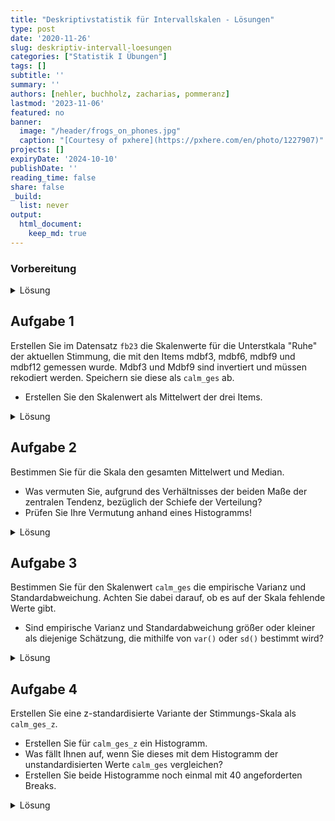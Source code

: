 ```yaml
---
title: "Deskriptivstatistik für Intervallskalen - Lösungen" 
type: post
date: '2020-11-26' 
slug: deskriptiv-intervall-loesungen 
categories: ["Statistik I Übungen"] 
tags: [] 
subtitle: ''
summary: '' 
authors: [nehler, buchholz, zacharias, pommeranz] 
lastmod: '2023-11-06'
featured: no
banner:
  image: "/header/frogs_on_phones.jpg"
  caption: "[Courtesy of pxhere](https://pxhere.com/en/photo/1227907)"
projects: []
expiryDate: '2024-10-10'
publishDate: ''
reading_time: false
share: false
_build:
  list: never
output:
  html_document:
    keep_md: true
---
```



### Vorbereitung

<details><summary>Lösung</summary>


Laden Sie zunächst den Datensatz `fb23` von der pandar-Website. Alternativ können Sie die fertige R-Daten-Datei [<i class="fas fa-download"></i> hier herunterladen](/daten/fb23.rda). Beachten Sie in jedem Fall, dass die [Ergänzungen im Datensatz](/lehre/statistik-i/deskriptiv-intervall/#prep) vorausgesetzt werden. Die Bedeutung der einzelnen Variablen und ihre Antwortkategorien können Sie dem Dokument [Variablenübersicht](/lehre/statistik-i/variablen.pdf) entnehmen.



```r
#### Was bisher geschah: ----

# Daten laden
load(url('https://pandar.netlify.app/daten/fb23.rda'))

# Nominalskalierte Variablen in Faktoren verwandeln
fb23$hand_factor <- factor(fb23$hand,
                             levels = 1:2,
                             labels = c("links", "rechts"))
fb23$fach <- factor(fb23$fach,
                    levels = 1:5,
                    labels = c('Allgemeine', 'Biologische', 'Entwicklung', 'Klinische', 'Diag./Meth.'))
fb23$ziel <- factor(fb23$ziel,
                        levels = 1:4,
                        labels = c("Wirtschaft", "Therapie", "Forschung", "Andere"))
fb23$wohnen <- factor(fb23$wohnen, 
                      levels = 1:4, 
                      labels = c("WG", "bei Eltern", "alleine", "sonstiges"))
```

</details>


## Aufgabe 1

Erstellen Sie im Datensatz `fb23` die Skalenwerte für die Unterstkala "Ruhe" der aktuellen Stimmung, die mit den Items mdbf3, mdbf6, mdbf9 und mdbf12 gemessen wurde. Mdbf3 und Mdbf9 sind invertiert und müssen rekodiert werden. Speichern sie diese als `calm_ges` ab.

* Erstellen Sie den Skalenwert als Mittelwert der drei Items.


<details><summary>Lösung</summary>


```r
# Invertieren
fb23$mdbf3_pre_r <-  -1 * (fb23$mdbf3_pre - 5)
fb23$mdbf9_pre_r <-  -1 * (fb23$mdbf9_pre - 5)
```


```r
# Skalenwert

calm <- fb23[, c("mdbf3_pre_r", "mdbf6_pre", "mdbf9_pre_r", "mdbf12_pre")]

fb23$calm_ges <- rowMeans(calm)
```

Oder in einem Schritt mit der Pipe:


```r
# Skalenwert

fb23$calm_ges <-  fb23[, c("mdbf3_pre_r", "mdbf6_pre", "mdbf9_pre_r", "mdbf12_pre")] |> rowMeans()
```

</details>


## Aufgabe 2

Bestimmen Sie für die Skala den gesamten Mittelwert und Median.

* Was vermuten Sie, aufgrund des Verhältnisses der beiden Maße der zentralen Tendenz, bezüglich der Schiefe der Verteilung?
* Prüfen Sie Ihre Vermutung anhand eines Histogramms!


<details><summary>Lösung</summary>


```r
# Median und Mittelwert
median(fb23$calm_ges, na.rm = TRUE)
```

```
## [1] 3
```

```r
mean(fb23$calm_ges, na.rm = TRUE)
```

```
## [1] 2.730447
```

Der Median ist größer als der Mittelwert, was eine linksschiefe Verteilung vermuten lässt.


**Prüfen der Vermutung anhand eines Histogramms!**


```r
hist(fb23$calm_ges, breaks = 6) # Histogramm
```

![](/lehre/statistik-i/deskriptiv-intervall-loesungen_files/figure-html/unnamed-chunk-6-1.png)<!-- -->

Unser Histogramm zeigt uns, dass die Verteilung tatsächlich einigermaßen linksschief verläuft.
</details>


## Aufgabe 3

Bestimmen Sie für den Skalenwert `calm_ges` die empirische Varianz und Standardabweichung. Achten Sie dabei darauf, ob es auf der Skala fehlende Werte gibt.

* Sind empirische Varianz und Standardabweichung größer oder kleiner als diejenige Schätzung, die mithilfe von `var()` oder `sd()` bestimmt wird?

<details><summary>Lösung</summary>

**Erinnerung:**

* Empirische Varianz: $s^2_{X} = \frac{\sum_{m=1}^n (x_m - \bar{x})^2}{n}$  
* Schätzer der Populationsvarianz: $\hat{\sigma}^2_{X} = \frac{\sum_{m=1}^n (x_m - \bar{x})^2}{n - 1}$  

Zur Berechnung der Varianz gemäß Formel benötigen wir $n$. Wir könnten mit `nrow(fb23)` die Länge des Datensatzes für `n` heranziehen. Dies ist jedoch nur dann sinnvoll, wenn auf der Variable `calm_ges` keine fehlenden Werte vorhanden sind!


```r
is.na(fb23$calm_ges) |> sum()
```

```
## [1] 0
```

Hier gibt es tatsächlich keinen fehlenden Wert.


```r
# empirische Varianz
# per Hand
sum((fb23$calm_ges - mean(fb23$calm_ges, na.rm = T))^2, na.rm = T) / (length(na.omit(fb23$calm_ges)))
```

```
## [1] 0.5582769
```

```r
# durch Umrechnung 
var(fb23$calm_ges, na.rm = T) * (length(na.omit(fb23$calm_ges))-1) / length(na.omit(fb23$calm_ges))
```

```
## [1] 0.5582769
```

```r
# Populationsschätzer
var(fb23$calm_ges, na.rm = T)
```

```
## [1] 0.5614133
```

Die empirische Varianz ist kleiner als der Populationsschätzer.

Nun fehlt noch die Betrachtung der Standardabweichung. Als einfachste Möglichkeit für die Berechnung der empirischen Standardabweichung haben wir gelernt, dass man die Wurzel aus der empirischen Varianz ziehen kann.


```r
# empirische Standardabweichung (na.omit / na.rm kann auch ausgelassen werden!)
(sum((fb23$calm_ges - mean(fb23$calm_ges, na.rm = T))^2, na.rm = T) / length(na.omit(fb23$calm_ges))) |> sqrt()
```

```
## [1] 0.7471793
```

```r
# Populationsschätzer
sd(fb23$calm_ges, na.rm = T)
```

```
## [1] 0.7492752
```

Auch hier ist der empirische Wert kleiner als der Schätzer.

</details>


## Aufgabe 4

Erstellen Sie eine z-standardisierte Variante der Stimmungs-Skala als `calm_ges_z`.

* Erstellen Sie für `calm_ges_z` ein Histogramm.
* Was fällt Ihnen auf, wenn Sie dieses mit dem Histogramm der unstandardisierten Werte `calm_ges` vergleichen?
* Erstellen Sie beide Histogramme noch einmal mit 40 angeforderten Breaks.


<details><summary>Lösung</summary>

Um die Vergleichbarkeit zu erhöhen, wird im folgenden Code ein kleiner Trick angewendet. Die beiden Histogramme sollten am besten gleichzeitig unter **Plots** angezeigt werden. Durch die verwendete Funktion `par()` kann man verschiedene Plots gemeinsam in einem Fenster zeichnen. Das Argument bestimmt dabei, dass es eine Zeile und zwei Spalten für die Plots gibt.


```r
par(mfrow=c(1,2))

# z-Standardisierung
fb23$calm_ges_z <- scale(fb23$calm_ges)

# Histogramme
hist(fb23$calm_ges_z)
hist(fb23$calm_ges)
```

![](/lehre/statistik-i/deskriptiv-intervall-loesungen_files/figure-html/unnamed-chunk-10-1.png)<!-- -->

Beim Vergleich der beiden Histogrammen fällt auf, dass sich - aufgrund der R-Voreinstellungen - das Erscheinungsbild fälschlicherweise unterscheidet (vor allem, wenn wir die y-Achse betrachten!) - eigentlich sollte sich durch die z-Transformation nur Skalierung der x-Achsen-Variable verändern. Tatsächlich aber bestimmt R hier eine unterschiedliche Anzahl von Kategorien. Wir erhalten eine konstantere Darstellung durch das `breaks`-Argument:


```r
# Histogramme mit jeweils 5/6 Breaks
par(mfrow=c(1,2))
hist(fb23$calm_ges_z, breaks = 5)
hist(fb23$calm_ges, breaks = 6)
```

![](/lehre/statistik-i/deskriptiv-intervall-loesungen_files/figure-html/unnamed-chunk-11-1.png)<!-- -->

Die Verteilungen sehen nun tatächlich vergleichbar aus. Da die Breaks ein weicher Befehl sind, kann hier keine komplette Gleichheit gegeben werden.

</details>
